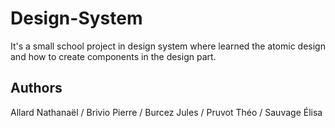 # Design-System

It's a small school project in design system where learned the atomic design and how to create components in the design part.

## Authors 

Allard Nathanaël / Brivio Pierre / Burcez Jules / Pruvot Théo / Sauvage Élisa


